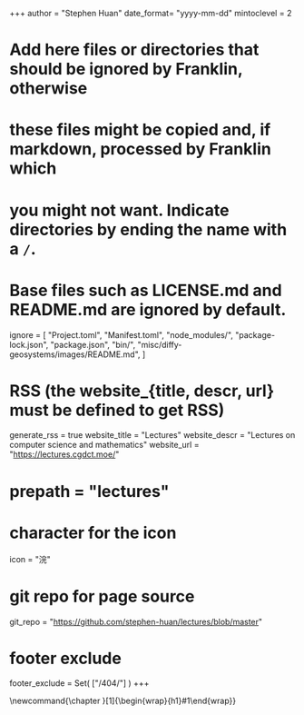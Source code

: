 <!--
Add here global page variables to use throughout your website.
-->
+++
author = "Stephen Huan"
date_format= "yyyy-mm-dd"
mintoclevel = 2

# Add here files or directories that should be ignored by Franklin, otherwise
# these files might be copied and, if markdown, processed by Franklin which
# you might not want. Indicate directories by ending the name with a `/`.
# Base files such as LICENSE.md and README.md are ignored by default.
ignore = [
    "Project.toml",
    "Manifest.toml",
    "node_modules/",
    "package-lock.json",
    "package.json",
    "bin/",
    "misc/diffy-geosystems/images/README.md",
]

# RSS (the website_{title, descr, url} must be defined to get RSS)
generate_rss = true
website_title = "Lectures"
website_descr = "Lectures on computer science and mathematics"
website_url   = "https://lectures.cgdct.moe/"
# prepath = "lectures"

# character for the icon
icon = "浣"

# git repo for page source
git_repo = "https://github.com/stephen-huan/lectures/blob/master"

# footer exclude
footer_exclude = Set(
    ["/404/"]
)
+++

<!--
Add here global LaTeX commands to use throughout your pages.
-->
\newcommand{\chapter      }[1]{\begin{wrap}{h1}#1\end{wrap}}


